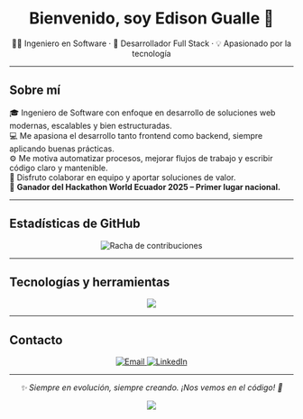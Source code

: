 <h1 align="center">Bienvenido, soy Edison Gualle 👋</h1>
<p align="center">
  👨‍💻 Ingeniero en Software · 🚀 Desarrollador Full Stack · 💡 Apasionado por la tecnología
</p>

---

## Sobre mí

🎓 Ingeniero de Software con enfoque en desarrollo de soluciones web modernas, escalables y bien estructuradas.  
💻 Me apasiona el desarrollo tanto frontend como backend, siempre aplicando buenas prácticas.  
⚙️ Me motiva automatizar procesos, mejorar flujos de trabajo y escribir código claro y mantenible.  
🤝 Disfruto colaborar en equipo y aportar soluciones de valor.  
🥇 **Ganador del Hackathon World Ecuador 2025 – Primer lugar nacional.**

---

## Estadísticas de GitHub

<p align="center">
  <img src="https://github-readme-streak-stats.herokuapp.com?user=EdisonGualle&theme=radical&date_format=M%20j%5B%2C%20Y%5D" alt="Racha de contribuciones"/>
</p>

---

## Tecnologías y herramientas

<p align="center">
  <img src="https://skillicons.dev/icons?i=html,css,js,ts,react,redux,nextjs,tailwind,vite,jquery,php,laravel,nodejs,express,sequelize,postgres,mysql,docker,git,github,postman,jest,figma" />
</p>

---

## Contacto

<p align="center">
  <a href="mailto:ed.gualle@gmail.com">
    <img src="https://img.shields.io/badge/Email-ed.gualle@gmail.com-D14836?style=for-the-badge&logo=gmail&logoColor=white" alt="Email"/>
  </a>
  <a href="https://www.linkedin.com/in/edisongualle/">
    <img src="https://img.shields.io/badge/LinkedIn-Edison%20Gualle-0077b5?style=for-the-badge&logo=linkedin" alt="LinkedIn"/>
  </a>
</p>

---

<p align="center">
  <em>✨ Siempre en evolución, siempre creando. ¡Nos vemos en el código! 🚀</em>
</p>

<p align="center">
  <img src="https://raw.githubusercontent.com/Trilokia/Trilokia/379277808c61ef204768a61bbc5d25bc7798ccf1/bottom_header.svg" />
</p>
